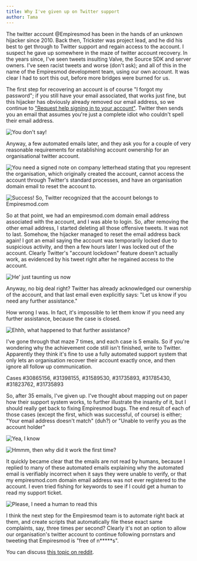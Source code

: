 ```yaml
---
title: Why I've given up on Twitter support
author: Tama
---
```


The twitter account @Empiresmod has been in the hands of an unknown hijacker since 2010. Back then, Trickster was project lead, and he did his best to get through to Twitter support and regain access to the account. I suspect he gave up somewhere in the maze of twitter account recovery. In the years since, I've seen tweets insulting Valve, the Source SDK and server owners. I've seen racist tweets and worse (don't ask); and all of this in the name of the Empiresmod development team, using our own account. It was clear I had to sort this out, before more bridges were burned for us.
 
 
The first step for recovering an account is of course "I forgot my password"; if you still have your email associated, that works just fine, but this hijacker has obviously already removed our email address, so we continue to ["Request help signing in to your account"](https://support.twitter.com/forms/signin?ref=password_reset). Twitter then sends you an email that assumes you're just a complete idiot who couldn't spell their email address.


![](http://i.imgur.com/qfRfRMC.png "You don't say!")  
  

Anyway, a few automated emails later, and they ask you for a couple of very reasonable requirements for establishing account ownership for an organisational twitter account.

![](http://i.imgur.com/DL8KZOU.png "You need a signed note on company letterhead stating that you represent the organisation, which originally created the account, cannot access the account through Twitter's standard processes, and have an organisation domain email to reset the account to.")

![](http://i.imgur.com/2g73uu9.png "Success! So, Twitter recognized that the account belongs to Empiresmod.com")

So at that point, we had an empiresmod.com domain email address associated with the account, and I was able to login. So, after removing the other email address, I started deleting all those offensive tweets. It was not to last. Somehow, the hijacker managed to reset the email address back again! I got an email saying the account was temporarily locked due to suspicious activity, and then a few hours later I was locked out of the account. Clearly Twitter's "account lockdown" feature doesn't actually work, as evidenced by his tweet right after he regained access to the account.

![](http://i.imgur.com/MJ9gScB.png "He' just taunting us now")

Anyway, no big deal right? Twitter has already acknowledged our ownership of the account, and that last email even explicitly says: "Let us know if you need any further assistance."

How wrong I was. In fact, it's impossible to let them know if you need any further assistance, because the case is closed.

![](http://i.imgur.com/l3lJ67J.png "Ehhh, what happened to that further assistance?")

I've gone through that maze 7 times, and each case is 5 emails. So if you're wondering why the achievement code still isn't finished, write to Twitter. Apparently they think it's fine to use a fully automated support system that only lets an organisation recover their account exactly once, and then ignore all follow up communication.

Cases #30865156, #31398155, #31589530, #31735893, #31785430, #31823762, #31735893

So, after 35 emails, I've given up. I've thought about mapping out on paper how their support system works, to further illustrate the insanity of it, but I should really get back to fixing Empiresmod bugs. The end result of each of those cases (except the first, which was successful, of course) is either; "Your email address doesn't match" (duh?) or "Unable to verify you as the account holder"

![](http://i.imgur.com/GCCW1gV.png "Yea, I know")

![](http://i.imgur.com/jf1c7F4.png "Hmmm, then why did it work the first time?")

It quickly became clear that the emails are not read by humans, because I replied to many of these automated emails explaining why the automated email is verifiably incorrect when it says they were unable to verify, or that my empiresmod.com domain email address was not ever registered to the account. I even tried fishing for keywords to see if I could get a human to read my support ticket.

![](http://i.imgur.com/NKX32Uc.png "Please, I need a human to read this")

I think the next step for the Empiresmod team is to automate right back at them, and create scripts that automatically file these exact same complaints, say, three times per second? Clearly it's not an option to allow our organisation's twitter account to continue following pornstars and tweeting that Empiresmod is "free of n*****s".

You can discuss [this topic on reddit](https://www.reddit.com/r/technology/comments/4h4yzc/twitter_support_is_broken/).
